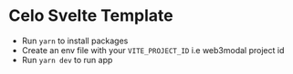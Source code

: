 # Celo Svelte Template
- Run `yarn` to install packages
- Create an env file with your `VITE_PROJECT_ID` i.e web3modal project id
- Run `yarn dev` to run app